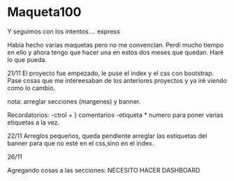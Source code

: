 # Maqueta100
Y seguimos con los intentos.... express

Había hecho varias maquetas pero no me convencían. Perdí mucho tiempo en ello y ahora tengo que hacer una en estos dos meses que quedan. Haré lo que pueda.

21/11
El proyecto fue empezado, le puse el index y el css con bootstrap. Pase cosas que me intereesaban de los anteriores proyectos y ya iré viendo como lo cambio.

nota: arreglar secciones (margenes) y banner.

Recordatorios: 
-ctrol + } comentarios
-etiqueta * numero para poner varias etiquetas a la vez.

22/11
Arreglos pequeños, queda pendiente arreglar las estiquetas del banner para que no esté en el css,sino en el index.

26/11

Agregando cosas a las secciones: NECESITO HACER DASHBOARD

